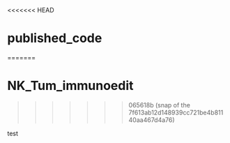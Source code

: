 <<<<<<< HEAD
# published_code
=======
# NK_Tum_immunoedit
>>>>>>> 065618b (snap of the 7f613ab12d148939cc721be4b81140aa467d4a76)

test
